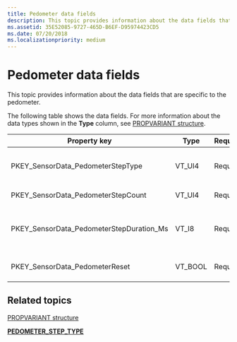 ```yaml
---
title: Pedometer data fields
description: This topic provides information about the data fields that are specific to the pedometer.
ms.assetid: 35E52085-9727-465D-B6EF-D95974423CD5
ms.date: 07/20/2018
ms.localizationpriority: medium
---
```


# Pedometer data fields


This topic provides information about the data fields that are specific to the pedometer.

The following table shows the data fields. For more information about the data types shown in the **Type** column, see [PROPVARIANT structure](https://go.microsoft.com/fwlink/p/?linkid=313395).

|Property key|Type|Required/Optional|Description|
|--|--|--|--|
|PKEY_SensorData_PedometerStepType|VT_UI4|Required|The step type, expressed as a [PEDOMETER_STEP_TYPE](/windows-hardware/drivers/ddi/sensorsdef/ne-sensorsdef-pedometer_step_type) value.|
|PKEY_SensorData_PedometerStepCount|VT_UI4|Required|The number of steps detected.|
|PKEY_SensorData_PedometerStepDuration_Ms|VT_I8|Required|The duration over which the pedometer counted steps. This value is expressed in milliseconds.|
|PKEY_SensorData_PedometerReset|VT_BOOL|Required|Indicates that the pedometer has been reset.|

 

## Related topics


[PROPVARIANT structure](https://go.microsoft.com/fwlink/p/?linkid=313395)

[**PEDOMETER\_STEP\_TYPE**](/windows-hardware/drivers/ddi/sensorsdef/ne-sensorsdef-pedometer_step_type)

 


